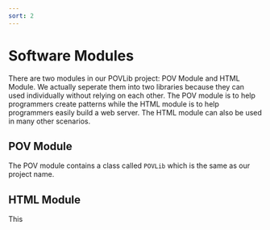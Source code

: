 ```yaml
---
sort: 2
---
```


# Software Modules

There are two modules in our POVLib project: POV Module and HTML Module. We actually seperate them into two libraries because they can used individually without relying on each other. The POV module is to help programmers create patterns while the HTML module is to help programmers easily build a web server. The HTML module can also be used in many other scenarios.

## POV Module

The POV module contains a class called `POVLib` which is the same as our project name.


## HTML Module

This
